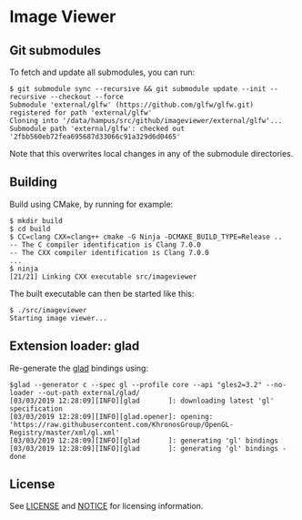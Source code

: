 # Image Viewer

## Git submodules

To fetch and update all submodules, you can run:

```console
$ git submodule sync --recursive && git submodule update --init --recursive --checkout --force
Submodule 'external/glfw' (https://github.com/glfw/glfw.git) registered for path 'external/glfw'
Cloning into '/data/hampus/src/github/imageviewer/external/glfw'...
Submodule path 'external/glfw': checked out '2fbb560eb72fea695687d33066c91a329d6d0465'
```

Note that this overwrites local changes in any of the submodule directories.

## Building

Build using CMake, by running for example:

```console
$ mkdir build
$ cd build
$ CC=clang CXX=clang++ cmake -G Ninja -DCMAKE_BUILD_TYPE=Release ..
-- The C compiler identification is Clang 7.0.0
-- The CXX compiler identification is Clang 7.0.0
...
$ ninja
[21/21] Linking CXX executable src/imageviewer
```

The built executable can then be started like this:

```console
$ ./src/imageviewer
Starting image viewer...
```

## Extension loader: glad

Re-generate the [glad](https://github.com/Dav1dde/glad) bindings using:

```console
$glad --generator c --spec gl --profile core --api "gles2=3.2" --no-loader --out-path external/glad/
[03/03/2019 12:28:09][INFO][glad       ]: downloading latest 'gl' specification
[03/03/2019 12:28:09][INFO][glad.opener]: opening: 'https://raw.githubusercontent.com/KhronosGroup/OpenGL-Registry/master/xml/gl.xml'
[03/03/2019 12:28:09][INFO][glad       ]: generating 'gl' bindings
[03/03/2019 12:28:09][INFO][glad       ]: generating 'gl' bindings - done
```

## License

See [LICENSE](LICENSE) and [NOTICE](NOTICE) for licensing information.
